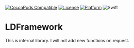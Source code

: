 [![CocoaPods Compatible](https://img.shields.io/cocoapods/v/LDFramework.svg)](http://cocoapods.org/pods/LDFramework)
[![License](https://img.shields.io/cocoapods/l/LDFramework.svg?style=flat)](http://cocoapods.org/pods/LDFramework)
[![Platform](https://img.shields.io/cocoapods/p/LDFramework.svg?style=flat)](http://cocoapods.org/pods/LDFramework)
![Swift](https://img.shields.io/badge/%20in-swift%204.0-orange.svg)

# LDFramework
This is internal library. I will not add new functions on request.
